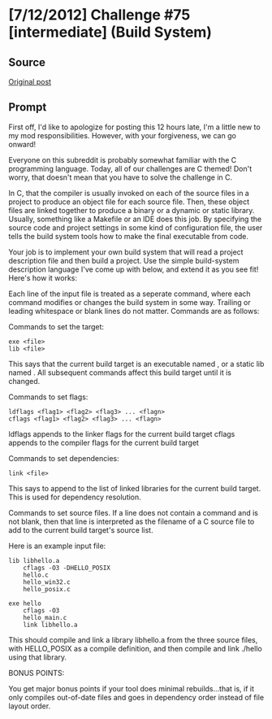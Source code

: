 # [7/12/2012] Challenge #75 [intermediate] (Build System)

## Source

[Original post](https://old.reddit.com/r/dailyprogrammer/comments/wfhxy/7122012_challenge_75_intermediate_build_system/)

## Prompt

First off, I'd like to apologize for posting this 12 hours late, I'm a little new to my mod responsibilities.  However, with your forgiveness, we can go onward!

Everyone on this subreddit is probably somewhat familiar with the C programming language.
Today, all of our challenges are C themed!  Don't worry, that doesn't mean that you have to solve the challenge in C.

In C, that the compiler is usually invoked on each of the source files in a project to produce an object file for each source file.
Then, these object files are linked together to produce a binary or a dynamic or static library.  Usually, something like a Makefile or an IDE does this job.  By specifying
the source code and project settings in some kind of configuration file, the user tells the build system tools how to make the final executable from code.

Your job is to implement your own build system that will read a project description file and then build a project.  Use the simple build-system description language I've come up with below, and extend it as you see fit!  Here's how it works:

Each line of the input file is treated as a seperate command, where each command modifies or changes the build system in some way.  Trailing or leading whitespace or blank lines do not matter.  Commands are as follows:

Commands to set the target:

    exe <file>
    lib <file>

This says that the current build target is an executable named <file>, or a static lib named <file>.  All subsequent commands affect this build target until it is changed.

Commands to set flags:

    ldflags <flag1> <flag2> <flag3> ... <flagn>
    cflags <flag1> <flag2> <flag3> ... <flagn>

ldflags appends <flags> to the linker flags for the current build target
cflags appends <flags> to the compiler flags for the current build target

Commands to set dependencies:

    link <file>

This says to append <file> to the list of linked libraries for the current build target.  This is used for dependency resolution.

Commands to set source files.
If a line does not contain a command and is not blank, then that line is interpreted as the filename of a C source file to add to the current build target's source list.

Here is an example input file:

    lib libhello.a
        cflags -O3 -DHELLO_POSIX
        hello.c
        hello_win32.c
        hello_posix.c

    exe hello
        cflags -O3
        hello_main.c
        link libhello.a

This should compile and link a library libhello.a from the three source files, with HELLO_POSIX as a compile definition, and then compile and link ./hello using that library.

BONUS POINTS:

You get major bonus points if your tool does minimal rebuilds...that is, if it only compiles out-of-date files and goes in dependency order instead of file layout order.
